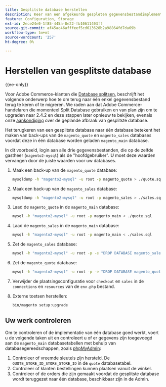 ```yaml
---
title: Gesplitste database herstellen
description: Keer van een afgekeurde gespleten gegevensbestandimplementatie aan één enkele gegevensbestandimplementatie terug.
feature: Configuration, Storage
exl-id: 2ece24e0-1f85-445a-8e22-fb10611403ff
source-git-commit: af45ac46afffeef5cd613628b2a98864fd7da69b
workflow-type: tm+mt
source-wordcount: '257'
ht-degree: 0%

---
```


# Herstellen van gesplitste database

{{ee-only}}

Voor Adobe Commerce-klanten die [Database splitsen](multi-master.md), beschrijft het volgende onderwerp hoe te om terug naar één enkel gegevensbestand terug te keren of te migreren. We raden aan dat Adobe Commerce-handelaren die momenteel Split Database gebruiken en van plan zijn om te upgraden naar 2.4.2 en deze stappen later opnieuw te bekijken, evenals onze [aankondiging](https://community.magento.com/t5/Magento-DevBlog/Deprecation-of-Split-Database-in-Magento-Commerce/ba-p/465187) over de geplande afbraak van gesplitste database.

Het terugkeren van een gesplitste database naar één database betekent het maken van back-ups van de `magento_quote` en `magento_sales` databases voordat deze in één database worden geladen `magento_main` database.

In dit voorbeeld, login aan alle drie gegevensbestanden, die op de zelfde gastheer (`magento2-mysql`) als de &quot;hoofdgebruiker&quot;. U moet deze waarden vervangen door de juiste waarden voor uw databases.

1. Maak een back-up van de `magento_quote` database:

   ```bash
   mysqldump -h "magento2-mysql" -u root -p magento_quote > ./quote.sql
   ```

1. Maak een back-up van de `magento_sales` database:

   ```bash
   mysqldump -h "magento2-mysql" -u root -p magento_sales > ./sales.sql
   ```

1. Laad de `magento_quote` in de `magento_main` database:

   ```bash
   mysql -h "magento2-mysql" -u root -p magento_main < ./quote.sql
   ```

1. Laad de `magento_sales` in de `magento_main` database:

   ```bash
   mysql -h "magento2-mysql" -u root -p magento_main < ./sales.sql
   ```

1. Zet de `magento_sales` database:

   ```bash
   mysql -h "magento2-mysql" -u root -p -e "DROP DATABASE magento_sales;"
   ```

1. Zet de `magento_quote` database:

   ```bash
   mysql -h "magento2-mysql" -u root -p -e "DROP DATABASE magento_quote;"
   ```

1. Verwijder de plaatsingsconfiguratie voor `checkout` en `sales` in de `connections` en `resources` van de `env.php` bestand.
1. Externe toetsen herstellen:

   ```bash
   bin/magento setup:upgrade
   ```

## Uw werk controleren

Om te controleren of de implementatie van één database goed werkt, voert u de volgende taken uit en controleert u of er gegevens zijn toegevoegd aan de `magento_main` databasetabellen met behulp van databasegereedschappen, zoals [phpMyAdmin](../../installation/prerequisites/optional-software.md#phpmyadmin):

1. Controleer of vreemde sleutels zijn hersteld. De `QUOTE_STORE_ID_STORE_STORE_ID` in de `quote` databasetabel.
1. Controleer of klanten bestellingen kunnen plaatsen vanuit de winkel.
1. Controleer of de orders die zijn gemaakt voordat de gesplitste database wordt teruggezet naar één database, beschikbaar zijn in de Admin.
